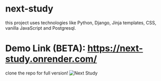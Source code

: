 # next-study
this project uses technologies like Python, Django, Jinja templates, CSS, vanilla JavaScript and Postgresql.
# Demo Link (BETA): https://next-study.onrender.com/
clone the repo for full version!
![Next Study](https://github.com/Liam-Piro/next-study/assets/109366637/ffde6724-33cb-404c-b04c-363c9e489ff2)

